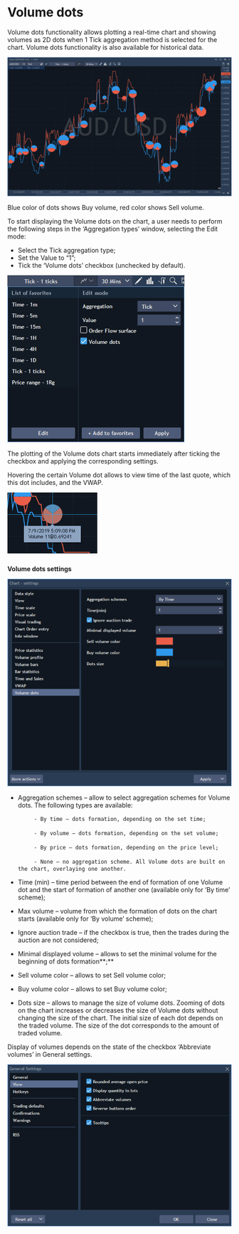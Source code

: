 # Volume dots

Volume dots functionality allows plotting a real-time chart and showing volumes as 2D dots when 1 Tick aggregation method is selected for the chart. Volume dots functionality is also available for historical data.

![](../../../../../.gitbook/assets/1%20%2868%29.png)

Blue color of dots shows Buy volume, red color shows Sell volume.

To start displaying the Volume dots on the chart, a user needs to perform the following steps in the ‘Aggregation types’ window, selecting the Edit mode:

* Select the Tick aggregation type;
* Set the Value to “1”;
* Tick the ‘Volume dots’ checkbox \(unchecked by default\).

![](../../../../../.gitbook/assets/2.png)


The plotting of the Volume dots chart starts immediately after ticking the checkbox and applying the corresponding settings.

Hovering the certain Volume dot allows to view time of the last quote, which this dot includes, and the VWAP.

![](../../../../../.gitbook/assets/5.png)

### 
**Volume dots settings**

![](../../../../../.gitbook/assets/4%20%2814%29.png)

* Aggregation schemes – allow to select aggregation schemes for Volume dots. The following types are available:

           - By time – dots formation, depending on the set time;

           - By volume – dots formation, depending on the set volume;

           - By price – dots formation, depending on the price level;

           - None – no aggregation scheme. All Volume dots are built on the chart, overlaying one another.

* Time \(min\) – time period between the end of formation of one Volume dot and the start of formation of another one \(available only for ‘By time’ scheme\);
* Max volume – volume from which the formation of dots on the chart starts \(available only for ‘By volume’ scheme\);
* Ignore auction trade – if the checkbox is true, then the trades during the auction are not considered;
* Minimal displayed volume – allows to set the minimal volume for the beginning of dots formation**;**
* Sell volume color – allows to set Sell volume color;
* Buy volume color – allows to set Buy volume color;
* Dots size – allows to manage the size of volume dots. Zooming of dots on the chart increases or decreases the size of Volume dots without changing the size of the chart. The initial size of each dot depends on the traded volume. The size of the dot corresponds to the amount of traded volume.

Display of volumes depends on the state of the checkbox ‘Abbreviate volumes’ in General settings.

![](../../../../../.gitbook/assets/3%20%289%29.png)



